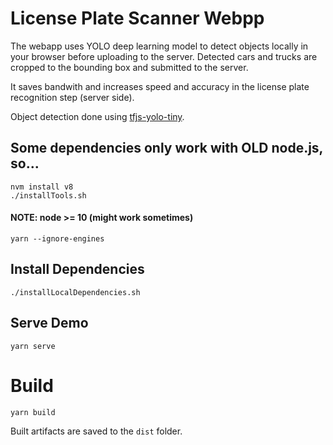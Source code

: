 # License Plate Scanner Webpp

The webapp uses YOLO deep learning model to detect objects locally in your browser before uploading to the server. Detected cars and trucks are cropped to the bounding box and submitted to the server.

It saves bandwith and increases speed and accuracy in the license plate recognition step (server side).

Object detection done using [tfjs-yolo-tiny](https://github.com/ModelDepot/tfjs-yolo-tiny).

## Some dependencies only work with OLD node.js, so...

    nvm install v8
    ./installTools.sh

    
#### NOTE: node >= 10 (might work sometimes)

    yarn --ignore-engines 

## Install Dependencies

    ./installLocalDependencies.sh

## Serve Demo

    yarn serve

# Build

    yarn build
    
Built artifacts are saved to the `dist` folder.
